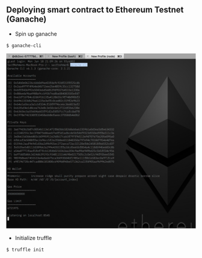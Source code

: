 ## Deploying smart contract to Ethereum Testnet (Ganache)

* Spin up ganache
```
$ ganache-cli
```
![4](4.png)

* Initialize truffle
```
$ truffle init
```
